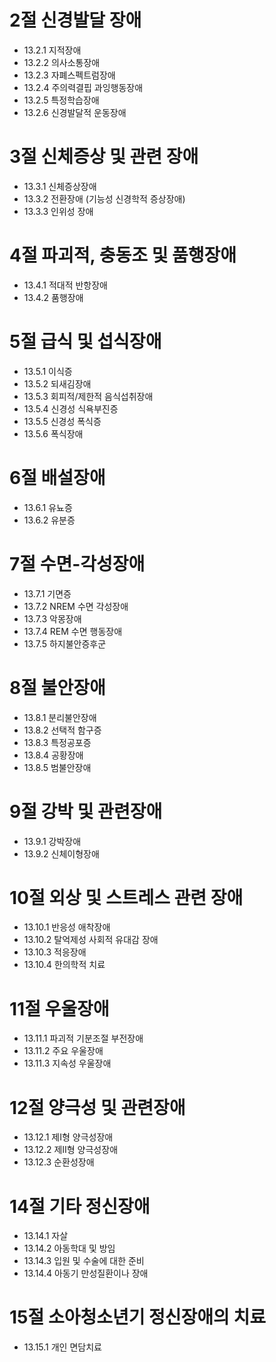 # 2절 신경발달 장애
- 13.2.1 지적장애
- 13.2.2 의사소통장애
- 13.2.3 자폐스펙트럼장애
- 13.2.4 주의력결핍 과잉행동장애
- 13.2.5 특정학습장애
- 13.2.6 신경발달적 운동장애
# 3절 신체증상 및 관련 장애
- 13.3.1 신체증상장애
- 13.3.2 전환장애 (기능성 신경학적 증상장애)
- 13.3.3 인위성 장애
# 4절 파괴적, 충동조 및 품행장애
- 13.4.1 적대적 반항장애
- 13.4.2 품행장애
# 5절 급식 및 섭식장애
- 13.5.1 이식증
- 13.5.2 되새김장애
- 13.5.3 회피적/제한적 음식섭취장애
- 13.5.4 신경성 식욕부진증
- 13.5.5 신경성 폭식증
- 13.5.6 폭식장애
# 6절 배설장애
- 13.6.1 유뇨증
- 13.6.2 유분증
# 7절 수면-각성장애
- 13.7.1 기면증
- 13.7.2 NREM 수면 각성장애
- 13.7.3 악몽장애
- 13.7.4 REM 수면 행동장애
- 13.7.5 하지불안증후군
# 8절 불안장애
- 13.8.1 분리불안장애
- 13.8.2 선택적 함구증
- 13.8.3 특정공포증
- 13.8.4 공황장애
- 13.8.5 범불안장애
# 9절 강박 및 관련장애
- 13.9.1 강박장애
- 13.9.2 신체이형장애
# 10절 외상 및 스트레스 관련 장애
- 13.10.1 반응성 애착장애
- 13.10.2 탈억제성 사회적 유대감 장애
- 13.10.3 적응장애
- 13.10.4 한의학적 치료
# 11절 우울장애
- 13.11.1 파괴적 기분조절 부전장애
- 13.11.2 주요 우울장애
- 13.11.3 지속성 우울장애
# 12절 양극성 및 관련장애
- 13.12.1 제Ⅰ형 양극성장애
- 13.12.2 제Ⅱ형 양극성장애
- 13.12.3 순환성장애
# 14절 기타 정신장애
- 13.14.1 자살
- 13.14.2 아동학대 및 방임
- 13.14.3 입원 및 수술에 대한 준비
- 13.14.4 아동기 만성질환이나 장애
# 15절 소아청소년기 정신장애의 치료
- 13.15.1 개인 면담치료